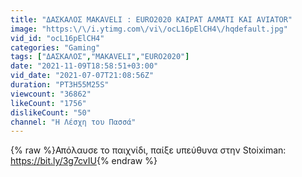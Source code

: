 ```yaml
---
title: "ΔΑΣΚΑΛΟΣ MAKAVELI : EURO2020 ΚΑΙΡΑΤ ΑΛΜΑΤΙ ΚΑΙ AVIATOR"
image: "https:\/\/i.ytimg.com\/vi\/ocL16pElCH4\/hqdefault.jpg"
vid_id: "ocL16pElCH4"
categories: "Gaming"
tags: ["ΔΑΣΚΑΛΟΣ","MAKAVELI","EURO2020"]
date: "2021-11-09T18:58:51+03:00"
vid_date: "2021-07-07T21:08:56Z"
duration: "PT3H55M25S"
viewcount: "36862"
likeCount: "1756"
dislikeCount: "50"
channel: "Η Λέσχη του Πασσά"
---
```

{% raw %}Απόλαυσε το παιχνίδι, παίξε υπεύθυνα στην Stoiximan: <a rel="nofollow" target="blank" href="https://bit.ly/3g7cvIU">https://bit.ly/3g7cvIU</a>{% endraw %}
